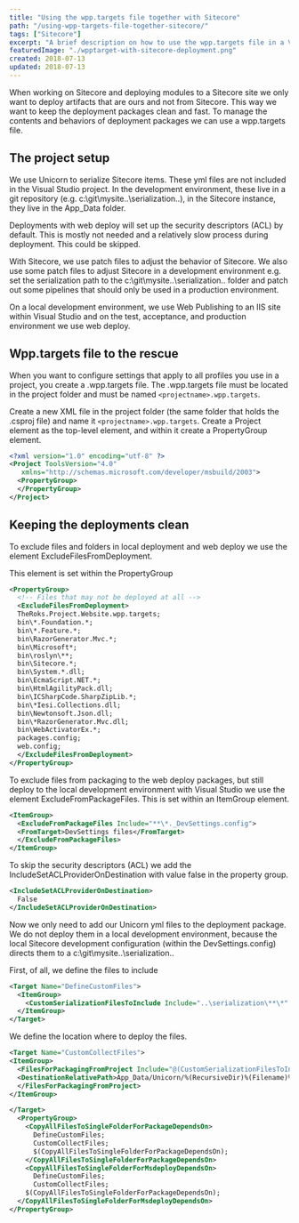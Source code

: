 ```yaml
---
title: "Using the wpp.targets file together with Sitecore"
path: "/using-wpp-targets-file-together-sitecore/"
tags: ["Sitecore"]
excerpt: "A brief description on how to use the wpp.targets file in a Visual Project to keep your web deploy packages clean."
featuredImage: "./wpptarget-with-sitecore-deployment.png"
created: 2018-07-13
updated: 2018-07-13
---
```


When working on Sitecore and deploying modules to a Sitecore site we only want to deploy artifacts that are ours and not from Sitecore. This way we want to keep the deployment packages clean and fast. To manage the contents and behaviors of deployment packages we can use a wpp.targets file.

## The project setup

We use Unicorn to serialize Sitecore items. These yml files are not included in the Visual Studio project. In the development environment, these live in a git repository (e.g. c:\git\mysite\..\serialization\..), in the Sitecore instance, they live in the App_Data folder.

Deployments with web deploy will set up the security descriptors (ACL) by default. This is mostly not needed and a relatively slow process during deployment. This could be skipped.

With Sitecore, we use patch files to adjust the behavior of Sitecore. We also use some patch files to adjust Sitecore in a development environment e.g. set the serialization path to the c:\git\mysite\..\serialization\.. folder and patch out some pipelines that should only be used in a production environment.

On a local development environment, we use Web Publishing to an IIS site within Visual Studio and on the test, acceptance, and production environment we use web deploy.

## Wpp.targets file to the rescue

When you want to configure settings that apply to all profiles you use in a project, you create a .wpp.targets file. The .wpp.targets file must be located in the project folder and must be named `<projectname>.wpp.targets`.

Create a new XML file in the project folder (the same folder that holds the .csproj file) and name it
`<projectname>.wpp.targets`.
Create a Project element as the top-level element, and within it create a PropertyGroup element.

```xml
<?xml version="1.0" encoding="utf-8" ?>
<Project ToolsVersion="4.0"
   xmlns="http://schemas.microsoft.com/developer/msbuild/2003">
  <PropertyGroup>
  </PropertyGroup>
</Project>
```

## Keeping the deployments clean

To exclude files and folders in local deployment and web deploy we use the element ExcludeFilesFromDeployment.

This element is set within the PropertyGroup

```xml
<PropertyGroup>
  <!-- Files that may not be deployed at all -->
  <ExcludeFilesFromDeployment>
  TheRoks.Project.Website.wpp.targets;
  bin\*.Foundation.*;
  bin\*.Feature.*;
  bin\RazorGenerator.Mvc.*;
  bin\Microsoft*;
  bin\roslyn\**;
  bin\Sitecore.*;
  bin\System.*.dll;
  bin\EcmaScript.NET.*;
  bin\HtmlAgilityPack.dll;
  bin\ICSharpCode.SharpZipLib.*;
  bin\*Iesi.Collections.dll;
  bin\Newtonsoft.Json.dll;
  bin\*RazorGenerator.Mvc.dll;
  bin\WebActivatorEx.*;
  packages.config;
  web.config;
  </ExcludeFilesFromDeployment>
</PropertyGroup>
```

To exclude files from packaging to the web deploy packages, but still deploy to the local development environment with Visual Studio we use the element ExcludeFromPackageFiles. This is set within an ItemGroup element.

```xml
<ItemGroup>
  <ExcludeFromPackageFiles Include="**\*._DevSettings.config">
  <FromTarget>DevSettings files</FromTarget>
  </ExcludeFromPackageFiles>
</ItemGroup>
```

To skip the security descriptors (ACL) we add the IncludeSetACLProviderOnDestination with value false in the property group.

```xml
<IncludeSetACLProviderOnDestination>
  False
</IncludeSetACLProviderOnDestination>
```

Now we only need to add our Unicorn yml files to the deployment package. We do not deploy them in a local development environment, because the local Sitecore development configuration (within the DevSettings.config) directs them to a c:\git\mysite\..\serialization\..

First, of all, we define the files to include

```xml
<Target Name="DefineCustomFiles">
  <ItemGroup>
    <CustomSerializationFilesToInclude Include="..\serialization\**\*" />
  </ItemGroup>
</Target>
```

We define the location where to deploy the files.

```xml
<Target Name="CustomCollectFiles">
<ItemGroup>
  <FilesForPackagingFromProject Include="@(CustomSerializationFilesToInclude)">
  <DestinationRelativePath>App_Data/Unicorn/%(RecursiveDir)%(Filename)%(Extension)</DestinationRelativePath>
  </FilesForPackagingFromProject>
</ItemGroup>

</Target>
  <PropertyGroup>
    <CopyAllFilesToSingleFolderForPackageDependsOn>
      DefineCustomFiles;
      CustomCollectFiles;
      $(CopyAllFilesToSingleFolderForPackageDependsOn);
    </CopyAllFilesToSingleFolderForPackageDependsOn>
    <CopyAllFilesToSingleFolderForMsdeployDependsOn>
      DefineCustomFiles;
      CustomCollectFiles;
    $(CopyAllFilesToSingleFolderForPackageDependsOn);
  </CopyAllFilesToSingleFolderForMsdeployDependsOn>
</PropertyGroup>
```
